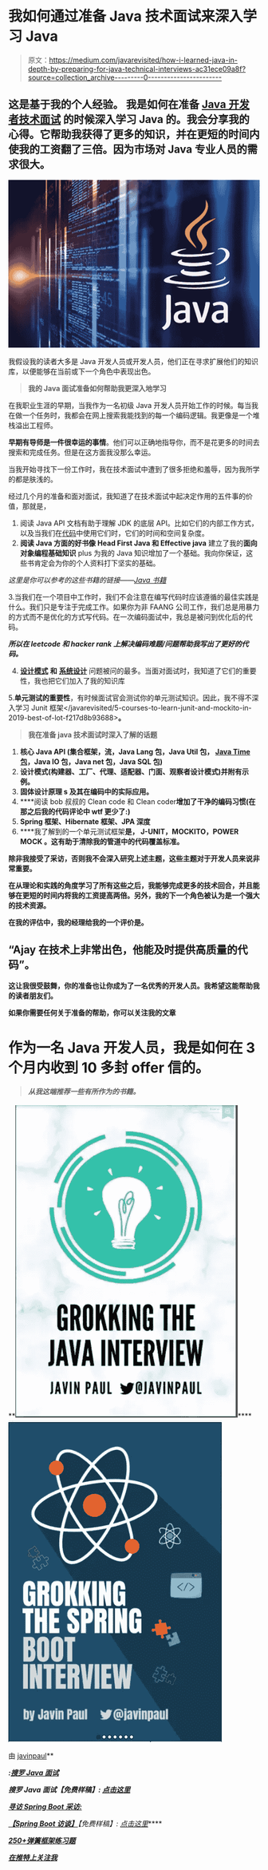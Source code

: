 # 我如何通过准备 Java 技术面试来深入学习 Java

> 原文：<https://medium.com/javarevisited/how-i-learned-java-in-depth-by-preparing-for-java-technical-interviews-ac31ece09a8f?source=collection_archive---------0----------------------->

## 这是基于我的个人经验。 **我是如何在准备** [**Java 开发者技术面试**](https://javarevisited.blogspot.com/2015/10/133-java-interview-questions-answers-from-last-5-years.html) **的时候深入学习 Java 的。我会分享我的心得。它帮助我获得了更多的知识，并在更短的时间内使我的工资翻了三倍。因为市场对 Java 专业人员的需求很大。**

![](img/ff3a47e9508066133aee858fe3a6fb94.png)

我假设我的读者大多是 Java 开发人员或开发人员，他们正在寻求扩展他们的知识库，以便能够在当前或下一个角色中表现出色。

> **我的 Java 面试准备如何帮助我更深入地学习**

在我职业生涯的早期，当我作为一名初级 Java 开发人员开始工作的时候。每当我在做一个任务时，我都会在网上搜索我能找到的每一个编码逻辑。我更像是一个堆栈溢出工程师。

**早期有导师是一件很幸运的事情**。他们可以正确地指导你，而不是花更多的时间去搜索和完成任务。但是在这方面我没那么幸运。

当我开始寻找下一份工作时，我在技术面试中遭到了很多拒绝和羞辱，因为我所学的都是肤浅的。

经过几个月的准备和面对面试，我知道了在技术面试中起决定作用的五件事的价值，那就是，

1.  阅读 Java API 文档有助于理解 JDK 的底层 API。比如它们的内部工作方式，以及当我们在[代码](/javarevisited/10-best-programming-and-coding-books-for-beginners-and-experienced-software-developers-8e47eed3b2e2?source=---------7-----------------------)中使用它们时，它们的时间和空间复杂度。
2.  **阅读 Java 方面的好书像** **Head First Java 和 Effective java** 建立了我的**面向对象编程基础知识** plus 为我的 Java 知识增加了一个基础。我向你保证，这些书肯定会为你的个人资料打下坚实的基础。

*这里是你可以参考的这些书籍的链接——*[*Java 书籍*](https://javarevisited.blogspot.com/2018/07/top-9-java-programming-books-best-must-read.html#axzz7oIJPMLMo)

3.当我们在一个项目中工作时，我们不会注意在编写代码时应该遵循的最佳实践是什么。我们只是专注于完成工作。如果你为非 FAANG 公司工作，我们总是用暴力的方式而不是优化的方式写代码。在一次编码面试中，我总是被问到优化后的代码。

***所以在 leetcode 和 hacker rank 上解决编码难题/问题帮助我写出了更好的代码。***

4. [**设计模式**](/javarevisited/7-best-online-courses-to-learn-object-oriented-design-pattern-in-java-749b6399af59) **和** [**系统设计**](https://faun.pub/top-30-system-design-interview-questions-and-problems-for-programmers-417e89eadd67) 问题被问的最多。当面对面试时，我知道了它们的重要性，我也把它们加入了我的知识库

5.**单元测试的重要性**，有时候面试官会测试你的单元测试知识。因此，我不得不深入学习 Junit 框架</javarevisited/5-courses-to-learn-junit-and-mockito-in-2019-best-of-lot-f217d8b93688>**。**

> ****我在准备 java 技术面试时深入了解的话题****

1.  ****核心 Java API** (集合框架，流，Java Lang 包，Java Util 包， [Java Time 包](https://javarevisited.blogspot.com/2015/03/20-examples-of-date-and-time-api-from-Java8.html)，Java IO 包，Java net 包，Java SQL 包)**
2.  ****设计模式**(构建器、工厂、代理、适配器、门面、观察者设计模式)并附有示例。**
3.  ****固体设计原理** s 及其在编码中的实际应用。**
4.  ****阅读 bob 叔叔的 Clean code 和 Clean coder**增加了干净的编码习惯(在那之后我的代码评论中 wtf 更少了:)**
5.  ****Spring 框架、Hibernate 框架、JPA 深度****
6.  ****我了解到的一个单元测试框架**是， **J-UNIT，MOCKITO，POWER MOCK** 。这有助于清除我的管道中的代码覆盖标准。**

**除非我接受了采访，否则我不会深入研究上述主题，这些主题对于开发人员来说非常重要。**

**在从理论和实践的角度学习了所有这些之后，我能够完成更多的技术回合，并且能够在更短的时间内将我的工资提高两倍。另外，**我的下一个角色被认为是一个强大的技术资源**。**

**在我的评估中，我的经理给我的一个评价是。**

## **“Ajay 在技术上非常出色，他能及时提供高质量的代码”。**

**这让我很受鼓舞，你的准备也让你成为了一名优秀的开发人员。我希望这能帮助我的读者朋友们。**

**如果你需要任何关于准备的帮助，你可以关注我的文章**

# **作为一名 Java 开发人员，我是如何在 3 个月内收到 10 多封 offer 信的。**

> *****从我这端推荐一些有所作为的书籍。*****

**[![](img/06ca728ff46b5c6d65c1fffd07ca19c9.png)](https://gumroad.com/a/669883603/HMOAv)****[![](img/e891b32f948e852daaeaaa7dab7a8695.png)](https://gumroad.com/a/669883603/hrUXKY)

由 [javinpaul](https://medium.com/u/bb36d8439904?source=post_page-----ac31ece09a8f--------------------------------)** 

****:*[***搜罗 Java 面试***](https://gumroad.com/a/669883603/HMOAv)***

******搜罗 Java 面试【免费样稿】:*** [*点击这里*](https://gumroad.com/a/669883603/HMOAv)***

***[***寻访 Spring Boot 采访:***](https://gumroad.com/a/669883603/hrUXKY)***

***[***【Spring Boot 访谈】***](https://gumroad.com/a/669883603/pfolo)**【免费样稿】:* [*点击这里*](https://gumroad.com/a/669883603/pfolo)****

****[***250+弹簧框架练习题***](https://gumroad.com/a/141401299/sygyq)****

****[***在推特上关注我***](https://twitter.com/ajtheory)****